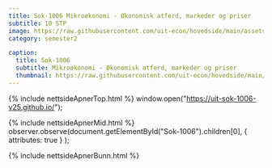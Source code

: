 ```yaml
---
title: Sok-1006 Mikroøkonomi - Økonomisk atferd, markeder og priser
subtitle: 10 STP
image: https://raw.githubusercontent.com/uit-econ/hovedside/main/assets/img/Sok-1006.jpg
category: semester2

caption:
  title: Sok-1006
  subtitle: Mikroøkonomi - Økonomisk atferd, markeder og priser
  thumbnail: https://raw.githubusercontent.com/uit-econ/hovedside/main/assets/img/Sok-1006.jpg
---
```

{% include nettsideApnerTop.html %}
window.open("https://uit-sok-1006-v25.github.io/");

{% include nettsideApnerMid.html %} 
observer.observe(document.getElementById("Sok-1006").children[0], { attributes: true } );

{% include nettsideApnerBunn.html %}

